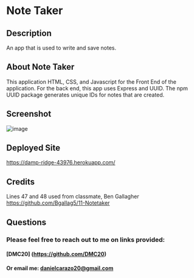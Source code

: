 # Note Taker 

## Description 
An app that is used to write and save notes.  

## About Note Taker
This application HTML, CSS, and Javascript for the Front End of the application. For the back end, this app uses Express and  UUID. The npm UUID package generates unique IDs for notes that are created.

## Screenshot 
![image](https://user-images.githubusercontent.com/80017361/128652002-0c4f2da3-beb3-4f3c-9119-7c585ed3f47f.png)

## Deployed Site
https://damp-ridge-43976.herokuapp.com/

## Credits 
Lines 47 and 48 used from classmate, Ben Gallagher
https://github.com/Bgallag5/11-Notetaker

## Questions 
### Please feel free to reach out to me on links provided:
#### [DMC20] (https://github.com/DMC20)
#### Or email me: danielcarazo20@gmail.com

